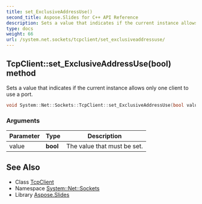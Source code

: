 ```yaml
---
title: set_ExclusiveAddressUse()
second_title: Aspose.Slides for C++ API Reference
description: Sets a value that indicates if the current instance allows only one client to use a port.
type: docs
weight: 66
url: /system.net.sockets/tcpclient/set_exclusiveaddressuse/
---
```

## TcpClient::set_ExclusiveAddressUse(bool) method


Sets a value that indicates if the current instance allows only one client to use a port.

```cpp
void System::Net::Sockets::TcpClient::set_ExclusiveAddressUse(bool value)
```


### Arguments

| Parameter | Type | Description |
| --- | --- | --- |
| value | **bool** | The value that must be set. |

## See Also

* Class [TcpClient](../)
* Namespace [System::Net::Sockets](../../)
* Library [Aspose.Slides](../../../)